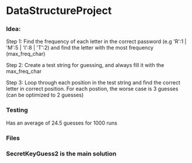 # DataStructureProject

### Idea: 

Step 1: Find the frequency of each letter in the correct password (e.g 'R':1 | 'M':5 | 'I':8 | 'T':2)
        and find the letter with the most frequency (max_freq_char)
        
Step 2: Create a test string for guessing, and always fill it with the max_freq_char

Step 3: Loop through each position in the test string and find the correct letter in correct position.
        For each postion, the worse case is 3 guesses (can be optimized to 2 guesses)
        
### Testing
Has an average of 24.5 guesses for 1000 runs

### Files
### SecretKeyGuess2 is the main solution
